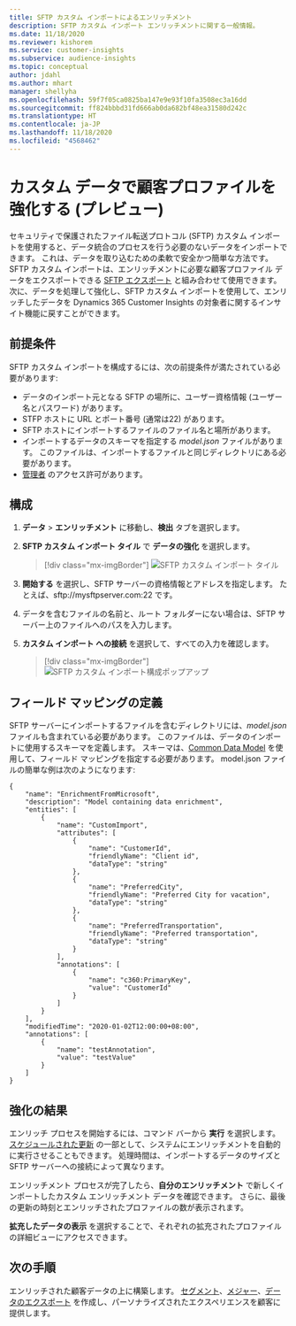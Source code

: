 ```yaml
---
title: SFTP カスタム インポートによるエンリッチメント
description: SFTP カスタム インポート エンリッチメントに関する一般情報。
ms.date: 11/18/2020
ms.reviewer: kishorem
ms.service: customer-insights
ms.subservice: audience-insights
ms.topic: conceptual
author: jdahl
ms.author: mhart
manager: shellyha
ms.openlocfilehash: 59f7f05ca0825ba147e9e93f10fa3508ec3a16dd
ms.sourcegitcommit: ff824bbbd31fd666ab0da682bf48ea31580d242c
ms.translationtype: HT
ms.contentlocale: ja-JP
ms.lasthandoff: 11/18/2020
ms.locfileid: "4568462"
---
```

# <a name="enrich-customer-profiles-with-custom-data-preview"></a>カスタム データで顧客プロファイルを強化する (プレビュー)

セキュリティで保護されたファイル転送プロトコル (SFTP) カスタム インポートを使用すると、データ統合のプロセスを行う必要のないデータをインポートできます。 これは、データを取り込むための柔軟で安全かつ簡単な方法です。 SFTP カスタム インポートは、エンリッチメントに必要な顧客プロファイル データをエクスポートできる [SFTP エクスポート](export-sftp.md) と組み合わせて使用できます。 次に、データを処理して強化し、SFTP カスタム インポートを使用して、エンリッチしたデータを Dynamics 365 Customer Insights の対象者に関するインサイト機能に戻すことができます。

## <a name="prerequisites"></a>前提条件

SFTP カスタム インポートを構成するには、次の前提条件が満たされている必要があります:

- データのインポート元となる SFTP の場所に、ユーザー資格情報 (ユーザー名とパスワード) があります。
- STFP ホストに URL とポート番号 (通常は22) があります。
- SFTP ホストにインポートするファイルのファイル名と場所があります。
- インポートするデータのスキーマを指定する *model.json* ファイルがあります。 このファイルは、インポートするファイルと同じディレクトリにある必要があります。
- [管理者](permissions.md#administrator) のアクセス許可があります。

## <a name="configuration"></a>構成

1. **データ** > **エンリッチメント** に移動し、**検出** タブを選択します。

1. **SFTP カスタム インポート タイル** で **データの強化** を選択します。

   > [!div class="mx-imgBorder"]
   > ![SFTP カスタム インポート タイル](media/SFTP_Custom_Import_tile.png "SFTP カスタム インポート タイル")

1. **開始する** を選択し、SFTP サーバーの資格情報とアドレスを指定します。 たとえば、sftp://mysftpserver.com:22 です。

1. データを含むファイルの名前と、ルート フォルダーにない場合は、SFTP サーバー上のファイルへのパスを入力します。

1. **カスタム インポート への接続** を選択して、すべての入力を確認します。

   > [!div class="mx-imgBorder"]
   > ![SFTP カスタム インポート構成ポップアップ](media/SFTP_Custom_Import_Configuration_flyout.png "SFTP カスタム インポート構成ポップアップ")

## <a name="defining-field-mappings"></a>フィールド マッピングの定義 

SFTP サーバーにインポートするファイルを含むディレクトリには、*model.json* ファイルも含まれている必要があります。 このファイルは、データのインポートに使用するスキーマを定義します。 スキーマは、[Common Data Model](https://docs.microsoft.com/common-data-model/) を使用して、フィールド マッピングを指定する必要があります。 model.json ファイルの簡単な例は次のようになります:

```
{
    "name": "EnrichmentFromMicrosoft",
    "description": "Model containing data enrichment",
    "entities": [
        {
            "name": "CustomImport",
            "attributes": [
                {
                    "name": "CustomerId",
                    "friendlyName": "Client id",
                    "dataType": "string"
                },
                {
                    "name": "PreferredCity",
                    "friendlyName": "Preferred City for vacation",
                    "dataType": "string"
                },
                {
                    "name": "PreferredTransportation",
                    "friendlyName": "Preferred transportation",
                    "dataType": "string"
                }
            ],
            "annotations": [
                {
                    "name": "c360:PrimaryKey",
                    "value": "CustomerId"
                }
            ]
        }
    ],
    "modifiedTime": "2020-01-02T12:00:00+08:00",
    "annotations": [
        {
            "name": "testAnnotation",
            "value": "testValue"
        }
    ]
}
```

## <a name="enrichment-results"></a>強化の結果

エンリッチ プロセスを開始するには、コマンド バーから **実行** を選択します。 [スケジュールされた更新](system.md#schedule-tab) の一部として、システムにエンリッチメントを自動的に実行させることもできます。 処理時間は、インポートするデータのサイズと SFTP サーバーへの接続によって異なります。

エンリッチメント プロセスが完了したら、**自分のエンリッチメント** で新しくインポートしたカスタム エンリッチメント データを確認できます。 さらに、最後の更新の時刻とエンリッチされたプロファイルの数が表示されます。

**拡充したデータの表示** を選択することで、それぞれの拡充されたプロファイルの詳細ビューにアクセスできます。

## <a name="next-steps"></a>次の手順

エンリッチされた顧客データの上に構築します。 [セグメント](segments.md)、[メジャー](measures.md)、[データのエクスポート](export-destinations.md) を作成し、パーソナライズされたエクスペリエンスを顧客に提供します。



